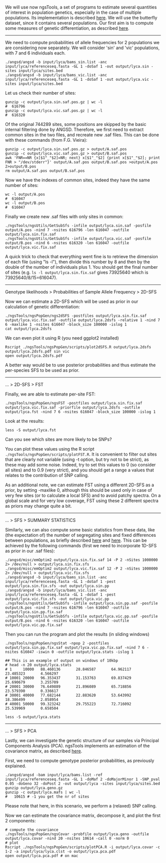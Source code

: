 
We will use now ngsTools, a set of programs to estimate several quantities of interest in population genetics, especially in the case of multiple populations.
Its implementation is described [here](http://www.ncbi.nlm.nih.gov/pubmed/24458950).
We will use the butterfly dataset, since it contains several populations.
Our first aim is to compute some measures of genetic differentiation, as described [here](http://www.ncbi.nlm.nih.gov/pubmed/23979584).

------------

We need to compute probabilities of allele frequencies for 2 populations we are considering now separately.
We will consider 'sin' and 'vic' populations, with 7 and 6 individuals each.
```
./angsd/angsd -b input/lyca/bams_sin.list -anc input/lyca/referenceseq.fasta -GL 1 -doSaf 1 -out output/lyca.sin -sites input/lyca/sites.bed
./angsd/angsd -b input/lyca/bams_vic.list -anc input/lyca/referenceseq.fasta -GL 1 -doSaf 1 -out output/lyca.vic -sites input/lyca/sites.bed
```

Let us check their number of sites:
```
gunzip -c output/lyca.sin.saf.pos.gz | wc -l
#  616796
gunzip -c output/lyca.vic.saf.pos.gz | wc -l
#  616320
```
Of the original 744289 sites, some positions are skipped by the basic internal filtering done by ANGSD.
Therefore, we first need to extract common sites in the two files, and recreate new .saf files.
This can be done with these commands (from F.G. Vieira):
```
gunzip -c output/lyca.sin.saf.pos.gz > output/A.saf.pos
gunzip -c output/lyca.vic.saf.pos.gz > output/B.saf.pos
awk 'FNR==NR {x[$1"_"$2]=NR; next} x[$1"_"$2] {print x[$1"_"$2]; print FNR > "/dev/stderr"}' output/A.saf.pos output/B.saf.pos >output/A.pos 2>output/B.pos
rm output/A.saf.pos output/B.saf.pos
```
Now we have the indexes of common sites, indeed they have the same number of sites:
```
wc -l output/A.pos 
#  616047
wc -l output/B.pos 
#  616047
```

Finally we create new .saf files with only sites in common:
```
./ngsTools/ngsUtils/GetSubSfs -infile output/lyca.sin.saf -posfile output/A.pos -nind 7 -nsites 616796 -len 616047 -outfile output/lyca.sin.fix.saf
./ngsTools/ngsUtils/GetSubSfs -infile output/lyca.vic.saf -posfile output/B.pos -nind 6 -nsites 616320 -len 616047 -outfile output/lyca.vic.fix.saf
```
A quick trick to check that everything went fine is to retrieve the dimension of each file (using "ls -l"), then divide this number by 8 and then by the double of the number of individuals plus 1.
You should get the final number of sites (e.g. `ls -l output/lyca.sin.fix.saf` gives 73925640 which is 73925640/8/15=616047).

-------------

Genotype likelihoods > Probabilities of Sample Allele Frequency > 2D-SFS

Now we can estimate a 2D-SFS which will be used as prior in our calculation of genetic differentiation:
```
./ngsTools/ngsPopGen/ngs2dSFS -postfiles output/lyca.sin.fix.saf output/lyca.vic.fix.saf -outfile output/lyca.2dsfs -relative 1 -nind 7 6 -maxlike 1 -nsites 616047 -block_size 100000 -islog 1
cat output/lyca.2dsfs
```
We can even plot it using R (you need ggplot2 installed)
```
Rscript ./ngsTools/ngsPopGen/scripts/plot2dSFS.R output/lyca.2dsfs output/lyca.2dsfs.pdf sin vic
open output/lyca.2dsfs.pdf
```

A better way would be to use posterior probabilities and thus estimate the per-species SFS to be used as prior.

---------

... > 2D-SFS > FST <br>

Finally, we are able to estimate per-site FST:
```
./ngsTools/ngsPopGen/ngsFST -postfiles output/lyca.sin.fix.saf output/lyca.vic.fix.saf -priorfile output/lyca.2dsfs -outfile output/lyca.fst -nind 7 6 -nsites 616047 -block_size 100000 -islog 1
```

Look at the results:
```
less -S output/lyca.fst 
```
Can you see which sites are more likely to be SNPs?

You can plot these values using the R script `./ngsTools/ngsPopGen/scripts/plotFST.R`.
It is convenient to filter out sites that are clearly not variable (using -t option, but try not to be strict), as these may add some noise.
Indeed, try to set this values to 0 (so consider all sites) and to 0.9 (very strict), and you should get a range a values that relates to the contribution of SNP calling.

As an additional note, we can estimate FST using a different 2D-SFS as a prior, by setting -maxlike 0, although this should be used only in case of very few sites (or to calculate a local SFS) and to avoid patchy spectra.
On a global scale and for very low coverage, FST using these 2 different spectra as priors may change quite a bit.

---------

... > SFS > SUMMARY STATISTICS

Similarly, we can also compute some basic statistics from these data, like (the expectation of) the number of segregating sites and fixed differences between populations, as briefly described [here](http://www.ncbi.nlm.nih.gov/pubmed/23979584) and [here](http://www.ncbi.nlm.nih.gov/pubmed/24260275).
This can be achieved by the following commands (first we need to incorporate 1D-SFS as prior in our .saf files):
```
./angsd/misc/emOptim2 output/lyca.sin.fix.saf 14 -P 2 -nSites 1000000 2> /dev/null > output/lyca.sin.fix.sfs
./angsd/misc/emOptim2 output/lyca.vic.fix.saf 12 -P 2 -nSites 1000000 2> /dev/null > output/lyca.vic.fix.sfs
./angsd/angsd -b input/lyca/bams_sin.list -anc input/lyca/referenceseq.fasta -GL 1 -doSaf 1 -pest output/lyca.sin.fix.sfs -out output/lyca.sin.pp
./angsd/angsd -b input/lyca/bams_vic.list -anc input/lyca/referenceseq.fasta -GL 1 -doSaf 1 -pest output/lyca.vic.fix.sfs -out output/lyca.vic.pp
./ngsTools/ngsUtils/GetSubSfs -infile output/lyca.sin.pp.saf -posfile output/A.pos -nind 7 -nsites 616796 -len 616047 -outfile output/lyca.sin.pp.fix.saf
./ngsTools/ngsUtils/GetSubSfs -infile output/lyca.vic.pp.saf -posfile output/B.pos -nind 6 -nsites 616320 -len 616047 -outfile output/lyca.vic.pp.fix.saf
```

Then you can run the program and plot the results (in sliding windows)
```
./ngsTools/ngsPopGen/ngsStat -npop 2 -postfiles output/lyca.sin.pp.fix.saf output/lyca.vic.pp.fix.saf -nind 7 6 -nsites 616047 -iswin 0 -outfile output/lyca.stats -islog 1

## This is an example of output on windows of 10kbp
# head -n 20 output/lyca.stats
# 1     10000   88.460136       28.846587       64.962117       23.485323       4.566297
# 10001 20000   96.353437       31.153763       69.837429       25.690679       3.255709
# 20001 30000   76.649889       21.896089       65.718856       23.579390       0.336617
# 30001 40000   77.682144       22.883620       53.643992       18.386499       2.058954
# 40001 50000   99.323242       29.755223       72.716092       25.539969       0.658504

less -S output/lyca.stats
```

---------

... > SFS > PCA

Lastly, we can investigate the genetic structure of our samples via Principal Components Analysis (PCA).
ngsTools implements an estimation of the covariance matrix, as described [here](http://www.ncbi.nlm.nih.gov/pubmed/23979584).

First, we need to compute genotype posterior probabilities, as previously explained.
```
./angsd/angsd -bam input/lyca/bams.list -ref input/lyca/referenceseq.fasta -GL 1 -doMaf 2 -doMajorMinor 1 -SNP_pval 0.05 -doGeno 32 -doPost 2 -out output/lyca -sites input/lyca/sites.bed
gunzip output/lyca.geno.gz
gunzip -c output/lyca.mafs | wc -l
#   10615 # -1 you get the nr of sites
```
Please note that here, in this scenario, we perform a (relaxed) SNP calling.

Now we can estimate the covariance matrix, decompose it, and plot the first 2 components:
```
# compute the covariance
./ngsTools/ngsPopGen/ngsCovar -probfile output/lyca.geno -outfile output/lyca.covar -nind 20 -nsites 10614 -call 0 -norm 0
# plot
Rscript ./ngsTools/ngsPopGen/scripts/plotPCA.R -i output/lyca.covar -c 1-2 -a input/lyca/lyca.clst -o output/lyca.pca.pdf
open output/lyca.pca.pdf # on mac 
```



